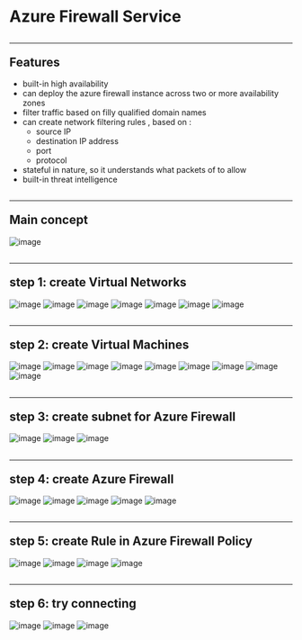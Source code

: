 # Azure Firewall Service

## <hr/>Features
* built-in high availability
* can deploy the azure firewall instance across two or more availability zones
* filter traffic based on filly qualified domain names
* can create network filtering rules , based on :
  * source IP
  * destination IP address
  * port
  * protocol
* stateful in nature, so it understands what packets of to allow
* built-in threat intelligence


## <hr/> Main concept
![image](images/azure_firewall_service/main.png)
## <hr/> step 1: create Virtual Networks
![image](images/azure_firewall_service/0.png)
![image](images/azure_firewall_service/1.png)
![image](images/azure_firewall_service/2.png)
![image](images/azure_firewall_service/3.png)
![image](images/azure_firewall_service/4.png)
![image](images/azure_firewall_service/5.png)
![image](images/azure_firewall_service/6.png)
## <hr/> step 2: create Virtual Machines
![image](images/azure_firewall_service/7.png)
![image](images/azure_firewall_service/8.png)
![image](images/azure_firewall_service/9.png)
![image](images/azure_firewall_service/10.png)
![image](images/azure_firewall_service/11.png)
![image](images/azure_firewall_service/12.png)
![image](images/azure_firewall_service/13.png)
![image](images/azure_firewall_service/14.png)
![image](images/azure_firewall_service/15.png)
## <hr/> step 3: create subnet for Azure Firewall
![image](images/azure_firewall_service/16.png)
![image](images/azure_firewall_service/17.png)
![image](images/azure_firewall_service/18.png)
## <hr/> step 4: create Azure Firewall
![image](images/azure_firewall_service/19.png)
![image](images/azure_firewall_service/20.png)
![image](images/azure_firewall_service/21.png)
![image](images/azure_firewall_service/22.png)
![image](images/azure_firewall_service/23.png)
## <hr/> step 5: create Rule in Azure Firewall Policy 
![image](images/azure_firewall_service/24.png)
![image](images/azure_firewall_service/25.png)
![image](images/azure_firewall_service/26.png)
![image](images/azure_firewall_service/27.png)
## <hr/> step 6: try connecting
![image](images/azure_firewall_service/28.png)
![image](images/azure_firewall_service/29.png)
![image](images/azure_firewall_service/30.png)
